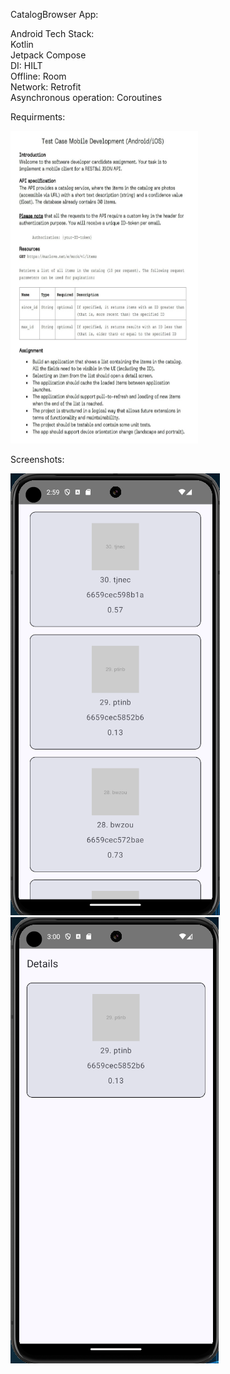 CatalogBrowser App:

Android Tech Stack:\
Kotlin\
Jetpack Compose\
DI: HILT\
Offline: Room\
Network: Retrofit\
Asynchronous operation: Coroutines

Requirments:

<img src="https://github.com/Mikekrivosheev/CatalogBrowser/blob/master/Requirements.jpg" class="img-responsive" alt="" width="300" height="500"> 

Screenshots:

<img src="https://github.com/Mikekrivosheev/CatalogBrowser/blob/master/Screen1.png"  class="img-responsive">
<img src="https://github.com/Mikekrivosheev/CatalogBrowser/blob/master/Screen2.png"  class="img-responsive">


